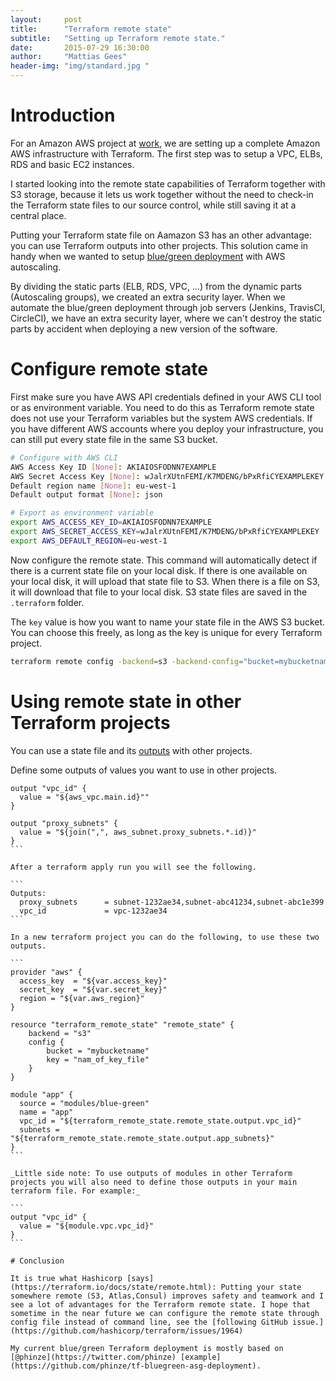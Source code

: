 ```yaml
---
layout:     post
title:      "Terraform remote state"
subtitle:   "Setting up Terraform remote state."
date:       2015-07-29 16:30:00
author:     "Mattias Gees"
header-img: "img/standard.jpg "
---
```


# Introduction

For an Amazon AWS project at [work](http://skyscrapers.eu), we are setting up a complete Amazon AWS infrastructure with Terraform. The first step was to setup a VPC, ELBs, RDS and basic EC2 instances.

I started looking into the remote state capabilities of Terraform together with S3 storage, because it lets us work together without the need to check-in the Terraform state files to our source control, while still saving it at a central place.

Putting your Terraform state file on Aamazon S3 has an other advantage: you can use Terraform outputs into other projects. This solution came in handy when we wanted to setup [blue/green deployment](http://martinfowler.com/bliki/BlueGreenDeployment.html) with AWS autoscaling.

By dividing the static parts (ELB, RDS, VPC, ...) from the dynamic parts (Autoscaling groups), we created an extra security layer. When we automate the blue/green deployment through job servers (Jenkins, TravisCI, CircleCI), we have an extra security layer, where we can't destroy the static parts by accident when deploying a new version of the software.

# Configure remote state

First make sure you have AWS API credentials defined in your AWS CLI tool or as environment variable. You need to do this as Terraform remote state does not use your Terraform variables but the system AWS credentials. If you have different AWS accounts where you deploy your infrastructure, you can still put every state file in the same S3 bucket.

```bash
# Configure with AWS CLI
AWS Access Key ID [None]: AKIAIOSFODNN7EXAMPLE
AWS Secret Access Key [None]: wJalrXUtnFEMI/K7MDENG/bPxRfiCYEXAMPLEKEY
Default region name [None]: eu-west-1
Default output format [None]: json

# Export as environment variable
export AWS_ACCESS_KEY_ID=AKIAIOSFODNN7EXAMPLE
export AWS_SECRET_ACCESS_KEY=wJalrXUtnFEMI/K7MDENG/bPxRfiCYEXAMPLEKEY
export AWS_DEFAULT_REGION=eu-west-1
```

Now configure the remote state. This command will automatically detect if there is a current state file on your local disk. If there is one available on your local disk, it will upload that state file to S3. When there is a file on S3, it will download that file to your local disk. S3 state files are saved in the `.terraform` folder.

The `key` value is how you want to name your state file in the AWS S3 bucket. You can choose this freely, as long as the key is unique for every Terraform project.

```bash
terraform remote config -backend=s3 -backend-config="bucket=mybucketname" -backend-config="key=nam_of_key_file"
```

# Using remote state in other Terraform projects

You can use a state file and its [outputs](https://terraform.io/docs/configuration/outputs.html) with other projects.

Define some outputs of values you want to use in other projects.

````
output "vpc_id" {
  value = "${aws_vpc.main.id}""
}

output "proxy_subnets" {
  value = "${join(",", aws_subnet.proxy_subnets.*.id)}"
}
```

After a terraform apply run you will see the following.

```
Outputs:
  proxy_subnets      = subnet-1232ae34,subnet-abc41234,subnet-abc1e399
  vpc_id             = vpc-1232ae34
```

In a new terraform project you can do the following, to use these two outputs.

```
provider "aws" {
  access_key  = "${var.access_key}"
  secret_key  = "${var.secret_key}"
  region = "${var.aws_region}"
}

resource "terraform_remote_state" "remote_state" {
    backend = "s3"
    config {
        bucket = "mybucketname"
        key = "nam_of_key_file"
    }
}

module "app" {
  source = "modules/blue-green"
  name = "app"
  vpc_id = "${terraform_remote_state.remote_state.output.vpc_id}"
  subnets = "${terraform_remote_state.remote_state.output.app_subnets}"
}
```

_Little side note: To use outputs of modules in other Terraform projects you will also need to define those outputs in your main terraform file. For example:_

```
output "vpc_id" {
  value = "${module.vpc.vpc_id}"
}
```

# Conclusion

It is true what Hashicorp [says](https://terraform.io/docs/state/remote.html): Putting your state somewhere remote (S3, Atlas,Consul) improves safety and teamwork and I see a lot of advantages for the Terraform remote state. I hope that sometime in the near future we can configure the remote state through config file instead of command line, see the [following GitHub issue.](https://github.com/hashicorp/terraform/issues/1964)

My current blue/green Terraform deployment is mostly based on [@phinze](https://twitter.com/phinze) [example](https://github.com/phinze/tf-bluegreen-asg-deployment).
